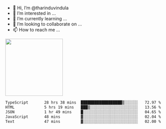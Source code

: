 - 👋 Hi, I’m @tharinduvindula
- 👀 I’m interested in ...
- 🌱 I’m currently learning ...
- 💞️ I’m looking to collaborate on ...
- 📫 How to reach me ...

<!---
tharinduvindula/tharinduvindula is a ✨ special ✨ repository because its `README.md` (this file) appears on your GitHub profile.
You can click the Preview link to take a look at your changes.
--->

<img height="180em" src="https://github-readme-stats.vercel.app/api?username=tharinduvindula&show_icons=true&hide_border=false&&count_private=true&include_all_commits=true" />


<!--START_SECTION:waka-->

```txt
TypeScript       28 hrs 38 mins  ██████████████████▒░░░░░░   72.97 %
HTML             5 hrs 19 mins   ███▒░░░░░░░░░░░░░░░░░░░░░   13.56 %
JSON             1 hr 49 mins    █░░░░░░░░░░░░░░░░░░░░░░░░   04.65 %
JavaScript       48 mins         ▓░░░░░░░░░░░░░░░░░░░░░░░░   02.04 %
Text             47 mins         ▓░░░░░░░░░░░░░░░░░░░░░░░░   02.00 %
```

<!--END_SECTION:waka-->
